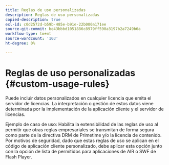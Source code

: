 ```yaml
---
title: Reglas de uso personalizadas
description: Reglas de uso personalizadas
copied-description: true
exl-id: c0d2572d-b59b-485e-b91e-22b000a171ee
source-git-commit: be43bbbd1051886c8979ff590a3197b2a7249b6a
workflow-type: tm+mt
source-wordcount: '103'
ht-degree: 0%

---
```


# Reglas de uso personalizadas {#custom-usage-rules}

Puede incluir datos personalizados en cualquier licencia que emita el servidor de licencias. La interpretación o gestión de estos datos viene determinada por la implementación de la aplicación cliente y el servidor de licencias.

Ejemplo de caso de uso: Habilita la extensibilidad de las reglas de uso al permitir que otras reglas empresariales se transmitan de forma segura como parte de la directiva DRM de Primetime y/o la licencia de contenido. Por motivos de seguridad, dado que estas reglas de uso se aplican en el código de aplicación cliente personalizado, debe aplicar esta opción junto con la opción de lista de permitidos para aplicaciones de AIR o SWF de Flash Player.
